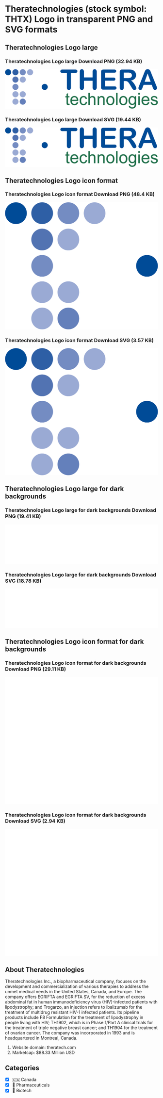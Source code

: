 # Theratechnologies (stock symbol: THTX) Logo in transparent PNG and SVG formats

## Theratechnologies Logo large

### Theratechnologies Logo large Download PNG (32.94 KB)

![Theratechnologies Logo large Download PNG (32.94 KB)](/img/orig/THTX_BIG-23fab907.png)

### Theratechnologies Logo large Download SVG (19.44 KB)

![Theratechnologies Logo large Download SVG (19.44 KB)](/img/orig/THTX_BIG-bc6e4795.svg)

## Theratechnologies Logo icon format

### Theratechnologies Logo icon format Download PNG (48.4 KB)

![Theratechnologies Logo icon format Download PNG (48.4 KB)](/img/orig/THTX-fef682dd.png)

### Theratechnologies Logo icon format Download SVG (3.57 KB)

![Theratechnologies Logo icon format Download SVG (3.57 KB)](/img/orig/THTX-c40043cf.svg)

## Theratechnologies Logo large for dark backgrounds

### Theratechnologies Logo large for dark backgrounds Download PNG (19.41 KB)

![Theratechnologies Logo large for dark backgrounds Download PNG (19.41 KB)](/img/orig/THTX_BIG.D-8aca513f.png)

### Theratechnologies Logo large for dark backgrounds Download SVG (18.78 KB)

![Theratechnologies Logo large for dark backgrounds Download SVG (18.78 KB)](/img/orig/THTX_BIG.D-1a633a9d.svg)

## Theratechnologies Logo icon format for dark backgrounds

### Theratechnologies Logo icon format for dark backgrounds Download PNG (29.11 KB)

![Theratechnologies Logo icon format for dark backgrounds Download PNG (29.11 KB)](/img/orig/THTX.D-cba5e0bb.png)

### Theratechnologies Logo icon format for dark backgrounds Download SVG (2.94 KB)

![Theratechnologies Logo icon format for dark backgrounds Download SVG (2.94 KB)](/img/orig/THTX.D-70cb223d.svg)

## About Theratechnologies

Theratechnologies Inc., a biopharmaceutical company, focuses on the development and commercialization of various therapies to address the unmet medical needs in the United States, Canada, and Europe. The company offers EGRIFTA and EGRIFTA SV, for the reduction of excess abdominal fat in human immunodeficiency virus (HIV)-infected patients with lipodystrophy; and Trogarzo, an injection refers to ibalizumab for the treatment of multidrug resistant HIV-1 infected patients. Its pipeline products include F8 Formulation for the treatment of lipodystrophy in people living with HIV; TH1902, which is in Phase 1/Part A clinical trials for the treatment of triple negative breast cancer; and TH1904 for the treatment of ovarian cancer. The company was incorporated in 1993 and is headquartered in Montreal, Canada.

1. Website domain: theratech.com
2. Marketcap: $88.33 Million USD


## Categories
- [x] 🇨🇦 Canada
- [x] 💊 Pharmaceuticals
- [x] 🧬 Biotech
